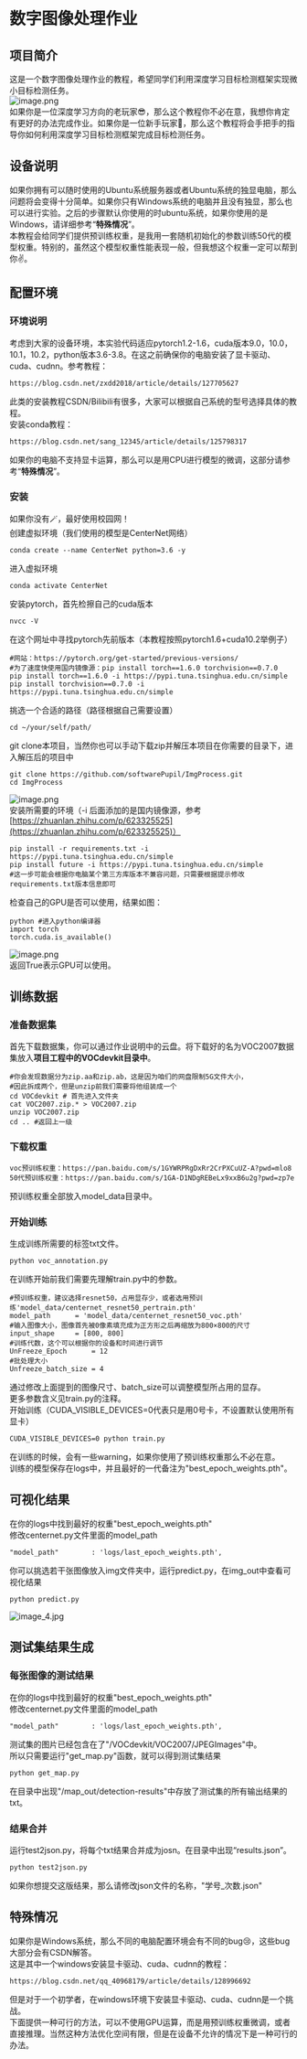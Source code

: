 <a name="FtQ82"></a>
# 数字图像处理作业
<a name="ResGY"></a>
## 项目简介
这是一个数字图像处理作业的教程，希望同学们利用深度学习目标检测框架实现微小目标检测任务。<br />![image.png](pic/image_2.jpg)<br />如果你是一位深度学习方向的老玩家😎，那么这个教程你不必在意，我想你肯定有更好的办法完成作业。如果你是一位新手玩家🤩，那么这个教程将会手把手的指导你如何利用深度学习目标检测框架完成目标检测任务。
<a name="SEZMX"></a>
## 设备说明
如果你拥有可以随时使用的Ubuntu系统服务器或者Ubuntu系统的独显电脑，那么问题将会变得十分简单。如果你只有Windows系统的电脑并且没有独显，那么也可以进行实验。之后的步骤默认你使用的时ubuntu系统，如果你使用的是Windows，请详细参考“**特殊情况**”。<br />本教程会给同学们提供预训练权重，是我用一套随机初始化的参数训练50代的模型权重。特别的，虽然这个模型权重性能表现一般，但我想这个权重一定可以帮到你✌️。
<a name="rZPmZ"></a>
## 配置环境
<a name="VJusC"></a>
### 环境说明
考虑到大家的设备环境，本实验代码适应pytorch1.2-1.6，cuda版本9.0，10.0，10.1，10.2，python版本3.6-3.8。在这之前确保你的电脑安装了显卡驱动、cuda、cudnn。参考教程：
```
https://blog.csdn.net/zxdd2018/article/details/127705627
```
此类的安装教程CSDN/Bilibili有很多，大家可以根据自己系统的型号选择具体的教程。<br />安装conda教程：
```
https://blog.csdn.net/sang_12345/article/details/125798317
```
如果你的电脑不支持显卡运算，那么可以是用CPU进行模型的微调，这部分请参考“**特殊情况**”。
<a name="q65Ff"></a>
### 安装
如果你没有🪄，最好使用校园网！<br />创建虚拟环境（我们使用的模型是CenterNet网络）
```
conda create --name CenterNet python=3.6 -y
```
进入虚拟环境
```
conda activate CenterNet
```
安装pytorch，首先检擦自己的cuda版本
```
nvcc -V
```
在这个网址中寻找pytorch先前版本（本教程按照pytorch1.6+cuda10.2举例子）
```
#网站：https://pytorch.org/get-started/previous-versions/
#为了速度快使用国内镜像源：pip install torch==1.6.0 torchvision==0.7.0
pip install torch==1.6.0 -i https://pypi.tuna.tsinghua.edu.cn/simple
pip install torchvision==0.7.0 -i https://pypi.tuna.tsinghua.edu.cn/simple
```
挑选一个合适的路径（路径根据自己需要设置）
```
cd ~/your/self/path/
```
git clone本项目，当然你也可以手动下载zip并解压本项目在你需要的目录下，进入解压后的项目中
```
git clone https://github.com/softwarePupil/ImgProcess.git
cd ImgProcess
```
![image.png](pic/image_1.jpg)<br />安装所需要的环境（-i 后面添加的是国内镜像源，参考[https://zhuanlan.zhihu.com/p/623325525](https://zhuanlan.zhihu.com/p/623325525)）
```
pip install -r requirements.txt -i https://pypi.tuna.tsinghua.edu.cn/simple
pip install future -i https://pypi.tuna.tsinghua.edu.cn/simple
#这一步可能会根据你电脑某个第三方库版本不兼容问题，只需要根据提示修改requirements.txt版本信息即可
```
检查自己的GPU是否可以使用，结果如图：
```
python #进入python编译器
import torch
torch.cuda.is_available()
```
![image.png](pic/image_3.jpg)<br />返回True表示GPU可以使用。
<a name="Djnyr"></a>
## 训练数据
<a name="gPQli"></a>
### 准备数据集
首先下载数据集，你可以通过作业说明中的云盘。将下载好的名为VOC2007数据集放入**项目工程中的VOCdevkit目录中**。
```
#你会发现数据分为zip.aa和zip.ab，这是因为咱们的网盘限制5G文件大小，
#因此拆成两个，但是unzip前我们需要将他组装成一个
cd VOCdevkit # 首先进入文件夹
cat VOC2007.zip.* > VOC2007.zip
unzip VOC2007.zip
cd .. #返回上一级
```
<a name="u93E6"></a>
### 下载权重
```
voc预训练权重：https://pan.baidu.com/s/1GYWRPRgDxRr2CrPXCuUZ-A?pwd=mlo8 
50代预训练权重：https://pan.baidu.com/s/1GA-D1NDgREBeLx9xxB6u2g?pwd=zp7e
```
预训练权重全部放入model_data目录中。
<a name="uJjUV"></a>
### 开始训练
生成训练所需要的标签txt文件。
```
python voc_annotation.py
```
在训练开始前我们需要先理解train.py中的参数。
```
#预训练权重，建议选择resnet50，占用显存少，或者选用预训练'model_data/centernet_resnet50_pertrain.pth'
model_path      = 'model_data/centernet_resnet50_voc.pth'
#输入图像大小，图像首先被0像素填充成为正方形之后再缩放为800×800的尺寸
input_shape     = [800, 800]
#训练代数，这个可以根据你的设备和时间进行调节
UnFreeze_Epoch      = 12
#批处理大小
Unfreeze_batch_size = 4
```
通过修改上面提到的图像尺寸、batch_size可以调整模型所占用的显存。<br />更多参数含义见train.py的注释。<br />开始训练（CUDA_VISIBLE_DEVICES=0代表只是用0号卡，不设置默认使用所有显卡）
```
CUDA_VISIBLE_DEVICES=0 python train.py
```
在训练的时候，会有一些warning，如果你使用了预训练权重那么不必在意。<br />训练的模型保存在logs中，并且最好的一代备注为"best_epoch_weights.pth"。
<a name="bxOuh"></a>
## 可视化结果
在你的logs中找到最好的权重"best_epoch_weights.pth"<br />修改centernet.py文件里面的model_path
```
"model_path"        : 'logs/last_epoch_weights.pth',
```
你可以挑选若干张图像放入img文件夹中，运行predict.py，在img_out中查看可视化结果
```
python predict.py
```
![image_4.jpg](pic/image_4.jpg)
<a name="kuy6N"></a>
## 测试集结果生成
<a name="ueBuC"></a>
### 每张图像的测试结果
在你的logs中找到最好的权重"best_epoch_weights.pth"<br />修改centernet.py文件里面的model_path
```
"model_path"        : 'logs/last_epoch_weights.pth',
```
测试集的图片已经包含在了"/VOCdevkit/VOC2007/JPEGImages"中。<br />所以只需要运行"get_map.py"函数，就可以得到测试集结果
```
python get_map.py
```
在目录中出现"/map_out/detection-results"中存放了测试集的所有输出结果的txt。
<a name="JyhH3"></a>
### 结果合并
运行test2json.py，将每个txt结果合并成为josn。在目录中出现“results.json”。
```
python test2json.py
```
如果你想提交这版结果，那么请修改json文件的名称，"学号_次数.json"
<a name="TSAoM"></a>
## 特殊情况
如果你是Windows系统，那么不同的电脑配置环境会有不同的bug😢，这些bug大部分会有CSDN解答。<br />这是其中一个windows安装显卡驱动、cuda、cudnn的教程：
```
https://blog.csdn.net/qq_40968179/article/details/128996692
```
但是对于一个初学者，在windows环境下安装显卡驱动、cuda、cudnn是一个挑战。<br />下面提供一种可行的方法，可以不使用GPU运算，而是用预训练权重微调，或者直接推理。当然这种方法优化空间有限，但是在设备不允许的情况下是一种可行的办法。
